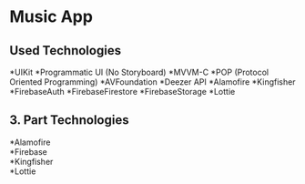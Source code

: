 # Music App
## Used Technologies

*UIKit
*Programmatic UI (No Storyboard)
*MVVM-C
*POP (Protocol Oriented Programming)
*AVFoundation
*Deezer API
*Alamofire
*Kingfisher
*FirebaseAuth
*FirebaseFirestore
*FirebaseStorage
*Lottie

## 3. Part Technologies
*Alamofire  
*Firebase  
*Kingfisher  
*Lottie  
